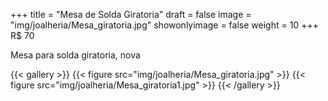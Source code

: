 +++
title = "Mesa de Solda Giratoria"
draft = false
image = "img/joalheria/Mesa_giratoria.jpg"
showonlyimage = false
weight = 10
+++
<span class="price">R$ 70</span>

<!--more-->

Mesa para solda giratoria, nova

{{< gallery >}}
{{< figure src="img/joalheria/Mesa_giratoria.jpg" >}}
{{< figure src="img/joalheria/Mesa_giratoria1.jpg" >}}
{{< /gallery >}}
